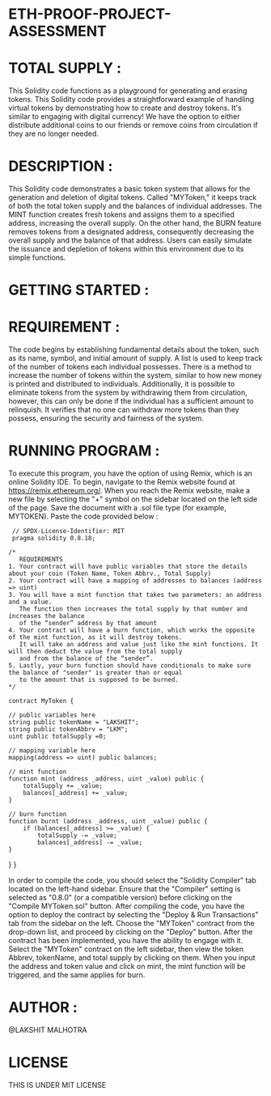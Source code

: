 # ETH-PROOF-PROJECT-ASSESSMENT
# TOTAL SUPPLY :
This Solidity code functions as a playground for generating and erasing tokens. This Solidity code provides a straightforward example of handling virtual tokens by demonstrating how to create and destroy tokens. It's similar to engaging with digital currency! We have the option to either distribute additional coins to our friends or remove coins from circulation if they are no longer needed.
# DESCRIPTION :
This Solidity code demonstrates a basic token system that allows for the generation and deletion of digital tokens. Called "MYToken," it keeps track of both the total token supply and the balances of individual addresses. The MINT function creates fresh tokens and assigns them to a specified address, increasing the overall supply. On the other hand, the BURN feature removes tokens from a designated address, consequently decreasing the overall supply and the balance of that address. Users can easily simulate the issuance and depletion of tokens within this environment due to its simple functions.
# GETTING STARTED :
# REQUIREMENT : 
The code begins by establishing fundamental details about the token, such as its name, symbol, and initial amount of supply.
A list is used to keep track of the number of tokens each individual possesses.
There is a method to increase the number of tokens within the system, similar to how new money is printed and distributed to individuals.
Additionally, it is possible to eliminate tokens from the system by withdrawing them from circulation, however, this can only be done if the individual has a sufficient amount to relinquish.
It verifies that no one can withdraw more tokens than they possess, ensuring the security and fairness of the system.
# RUNNING PROGRAM :
To execute this program, you have the option of using Remix, which is an online Solidity IDE. To begin, navigate to the Remix website found at https://remix.ethereum.org/.
When you reach the Remix website, make a new file by selecting the "+" symbol on the sidebar located on the left side of the page. Save the document with a .sol file type (for example, MYTOKEN). Paste the code provided below :

     // SPDX-License-Identifier: MIT
     pragma solidity 0.8.18;

    /*
       REQUIREMENTS
    1. Your contract will have public variables that store the details about your coin (Token Name, Token Abbrv., Total Supply)
    2. Your contract will have a mapping of addresses to balances (address => uint)
    3. You will have a mint function that takes two parameters: an address and a value. 
       The function then increases the total supply by that number and increases the balance 
       of the “sender” address by that amount
    4. Your contract will have a burn function, which works the opposite of the mint function, as it will destroy tokens. 
       It will take an address and value just like the mint functions. It will then deduct the value from the total supply 
       and from the balance of the “sender”.
    5. Lastly, your burn function should have conditionals to make sure the balance of "sender" is greater than or equal 
       to the amount that is supposed to be burned.
    */

    contract MyToken {

    // public variables here
    string public tokenName = "LAKSHIT";
    string public tokenAbbrv = "LKM";
    uint public totalSupply =0;

    // mapping variable here
    mapping(address => uint) public balances;
      
    // mint function
    function mint (address _address, uint _value) public {
        totalSupply += _value;
        balances[_address] += _value;
    }

    // burn function
    function burnt (address _address, uint _value) public {
        if (balances[_address] >= _value) {
            totalSupply -= _value;
            balances[_address] -= _value;
    }
}
}

In order to compile the code, you should select the "Solidity Compiler" tab located on the left-hand sidebar. Ensure that the "Compiler" setting is selected as "0.8.0" (or a compatible version) before clicking on the "Compile MYToken.sol" button.
After compiling the code, you have the option to deploy the contract by selecting the "Deploy & Run Transactions" tab from the sidebar on the left. Choose the "MYToken" contract from the drop-down list, and proceed by clicking on the "Deploy" button.
After the contract has been implemented, you have the ability to engage with it. Select the "MYToken" contract on the left sidebar, then view the token Abbrev, tokenName, and total supply by clicking on them. When you input the address and token value and click on mint, the mint function will be triggered, and the same applies for burn.

# AUTHOR :
@LAKSHIT MALHOTRA

# LICENSE
THIS IS UNDER MIT LICENSE
